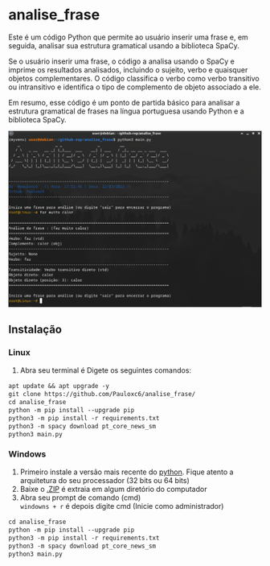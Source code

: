 # analise_frase

Este é um código Python que permite ao usuário inserir uma frase e, em seguida, analisar sua estrutura gramatical usando a biblioteca SpaCy.

Se o usuário inserir uma frase, o código a analisa usando o SpaCy e imprime os resultados analisados, incluindo o sujeito, verbo e quaisquer objetos complementares. O código classifica o verbo como verbo transitivo ou intransitivo e identifica o tipo de complemento de objeto associado a ele.

Em resumo, esse código é um ponto de partida básico para analisar a estrutura gramatical de frases na língua portuguesa usando Python e a biblioteca SpaCy.

<!--IMG-->
<img src="https://github.com/Pauloxc6/analise_frase/blob/main/img/1.png" width="700px">

## Instalação
### Linux

1. Abra seu terminal é Digete os seguintes comandos:<br/>
```
apt update && apt upgrade -y
git clone https://github.com/Pauloxc6/analise_frase/
cd analise_frase
python -m pip install --upgrade pip
python3 -m pip install -r requirements.txt
python3 -m spacy download pt_core_news_sm
python3 main.py
```
### Windows

1. Primeiro instale a versão mais recente do [python](https://www.python.org/downloads/windows/). Fique atento a arquitetura do seu processador (32 bits ou 64 bits)<br/>
2. Baixe o [.ZIP](https://github.com/Pauloxc6/analise_frase/archive/refs/heads/main.zip) é extraia em algum diretório do computador
3. Abra seu prompt de comando (cmd)<br/>
   ``windowns + r`` é depois digite cmd (Inicie como administrador)
```
cd analise_frase
python -m pip install --upgrade pip
python3 -m pip install -r requirements.txt
python3 -m spacy download pt_core_news_sm
python3 main.py
```
